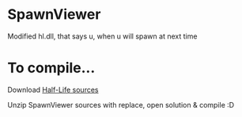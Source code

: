 # SpawnViewer
Modified hl.dll, that says u, when u will spawn at next time

# To compile...
Download [Half-Life sources](https://github.com/ValveSoftware/halflife)

Unzip SpawnViewer sources with replace, open solution & compile :D
